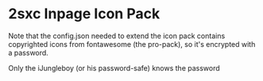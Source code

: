 # 2sxc Inpage Icon Pack

Note that the config.json needed to extend the icon pack contains copyrighted icons from fontawesome (the pro-pack), so it's encrypted with a password. 

Only the iJungleboy (or his password-safe) knows the password